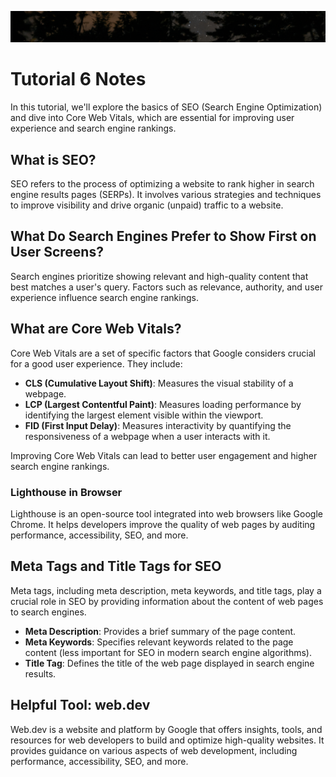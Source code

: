 ![Banner](https://github.com/Auspicious-EX/DailyWebDev/blob/main/Day%2006/images/banner.gif?raw=true)

# Tutorial **6** Notes


In this tutorial, we'll explore the basics of SEO (Search Engine Optimization) and dive into Core Web Vitals, which are essential for improving user experience and search engine rankings.

## What is SEO?

SEO refers to the process of optimizing a website to rank higher in search engine results pages (SERPs). It involves various strategies and techniques to improve visibility and drive organic (unpaid) traffic to a website.

## What Do Search Engines Prefer to Show First on User Screens?

Search engines prioritize showing relevant and high-quality content that best matches a user's query. Factors such as relevance, authority, and user experience influence search engine rankings.

## What are Core Web Vitals?

Core Web Vitals are a set of specific factors that Google considers crucial for a good user experience. They include:

- **CLS (Cumulative Layout Shift)**: Measures the visual stability of a webpage.
- **LCP (Largest Contentful Paint)**: Measures loading performance by identifying the largest element visible within the viewport.
- **FID (First Input Delay)**: Measures interactivity by quantifying the responsiveness of a webpage when a user interacts with it.

Improving Core Web Vitals can lead to better user engagement and higher search engine rankings.

### Lighthouse in Browser

Lighthouse is an open-source tool integrated into web browsers like Google Chrome. It helps developers improve the quality of web pages by auditing performance, accessibility, SEO, and more.

## Meta Tags and Title Tags for SEO

Meta tags, including meta description, meta keywords, and title tags, play a crucial role in SEO by providing information about the content of web pages to search engines.

- **Meta Description**: Provides a brief summary of the page content.
- **Meta Keywords**: Specifies relevant keywords related to the page content (less important for SEO in modern search engine algorithms).
- **Title Tag**: Defines the title of the web page displayed in search engine results.

## Helpful Tool: web.dev

Web.dev is a website and platform by Google that offers insights, tools, and resources for web developers to build and optimize high-quality websites. It provides guidance on various aspects of web development, including performance, accessibility, SEO, and more.
